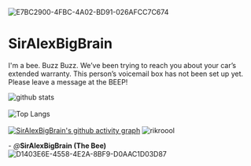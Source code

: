 ![E7BC2900-4FBC-4A02-BD91-026AFCC7C674](https://user-images.githubusercontent.com/98426972/161273064-60f3c57c-6c58-4b68-9100-1c794d367573.gif)
# SirAlexBigBrain

I'm a bee. Buzz Buzz. We’ve been trying to reach you about your car’s extended warranty. This person’s voicemail box has not been set up yet. Please leave a message at the BEEP!

![github stats](https://github-readme-stats.vercel.app/api?username=SirAlexBigBrain&show_icons=true&include_all_commits=true&theme=dark&cache_seconds=3200)<br><br>![Top Langs](https://github-readme-stats.vercel.app/api/top-langs/?username=SirAlexBigBrain&theme=dark&layout=compact&hide_title=false)<br><br>[![SirAlexBigBrain's github activity graph](https://activity-graph.herokuapp.com/graph?username=SirAlexBigBrain&theme=react-dark)](https://github.com/SirAlexBigBrain/github-readme-activity-graph)
![rikroool](https://user-images.githubusercontent.com/88296644/154395563-2304dd63-5164-4cec-ac3c-cd0205834140.gif)

\- *@*__SirAlexBigBrain (The Bee)__
![D1403E6E-4558-4E2A-8BF9-D0AAC1D03D87](https://user-images.githubusercontent.com/98426972/161270898-c73ea702-0c2f-4ce7-85f4-b5efaec068c9.gif)
